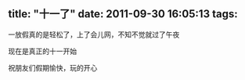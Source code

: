 title: "十一了"
date: 2011-09-30 16:05:13
tags:
---

一放假真的是轻松了，上了会儿网，不知不觉就过了午夜

现在是真正的十一开始

祝朋友们假期愉快，玩的开心